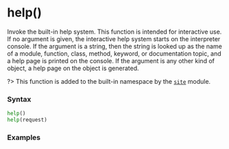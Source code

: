 # help()

Invoke the built-in help system. This function is intended for interactive use. If no argument is given, the interactive help system starts on the interpreter console. If the argument is a string, then the string is looked up as the name of a module, function, class, method, keyword, or documentation topic, and a help page is printed on the console. If the argument is any other kind of object, a help page on the object is generated.

?> This function is added to the built-in namespace by the [`site`](/modules/site.md) module.

### Syntax

```python
help()
help(request)
```

### Examples

```python

```
